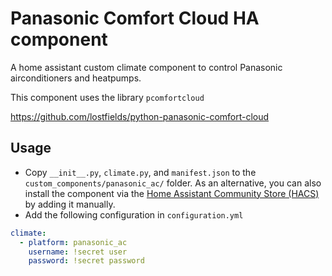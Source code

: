 # Panasonic Comfort Cloud HA component

A home assistant custom climate component to control Panasonic airconditioners and heatpumps.

This component uses the library `pcomfortcloud`

https://github.com/lostfields/python-panasonic-comfort-cloud

## Usage
- Copy `__init__.py`, `climate.py`, and `manifest.json` to the `custom_components/panasonic_ac/` folder. As an alternative, you can also install the component via the [Home Assistant Community Store (HACS)](https://custom-components.github.io/hacs/) by adding it manually.
- Add the following configuration in `configuration.yml`

```yaml
climate:
  - platform: panasonic_ac
    username: !secret user
    password: !secret password
```
